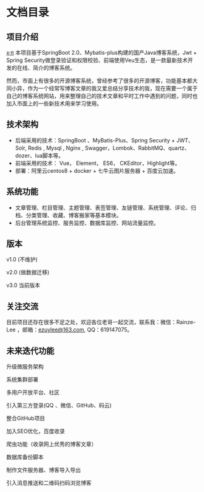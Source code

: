 # 文档目录
## 项目介绍

  [x·π](https://ezuy-lee.github.io/xpai/) 本项目基于SpringBoot 2.0、Mybatis-plus构建的国产Java博客系统，Jwt + Spring Security做登录验证和权限校验、前端使用Veu生态，是一款最新技术开发的在线、简介的博客系统。

​    然而，市面上有很多的开源博客系统，曾经参考了很多的开源博客，功能基本都大同小异，作为一个经常写博客文章的我又爱总结分享技术的我，现在需要一个属于自己的博客系统网站，用来整理自己的技术文章和平时工作中遇到的问题，同时也加入市面上的一些新技术用来学习使用。

## 技术架构

- 后端采用的技术：SpringBoot 、MyBatis-Plus、Spring Security + JWT、Solr, Redis , Mysql , Nginx , Swagger，Lombok、RabbitMQ、quartz、dozer、lua脚本等。
- 前端采用的技术： Vue， Element， ES6， CKEditor，Highlight等。
- 部署：阿里云centos8 + docker + 七牛云图片服务器 + 百度云加速。



## 系统功能

- 文章管理、栏目管理、主题管理、表签管理、友链管理、系统管理、评论、归档、分类管理、收藏、博客搬家等基本模块。
- 后台管理系统监控、服务监控、数据库监控、网站流量监控。

## 版本

v1.0 (不维护)

v2.0 (做数据迁移)

v3.0 当前版本


## 关注交流

目前项目还存在很多不足之处，欢迎各位老哥一起交流，联系我：微信：Rainze-Lee ，邮箱：ezuylee@163.com, QQ：619147075。

## 未来迭代功能

升级微服务架构

系统集群部署

多用户开放平台、社区

引入第三方登录(QQ 、微信、GitHub、码云)

整合GitHub项目

加入SEO优化，百度收录

爬虫功能（收录网上优秀的博客文章）

数据库备份脚本

制作文件服务器、博客导入导出

引入消息推送和二维码扫码浏览博客

